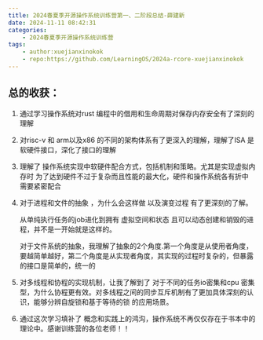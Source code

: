 ```yaml
---
title: 2024春夏季开源操作系统训练营第一、二阶段总结-薛建新
date: 2024-11-11 08:42:31
categories:
    - 2024春夏季开源操作系统训练营
tags:
    - author:xuejianxinokok
    - repo:https://github.com/LearningOS/2024a-rcore-xuejianxinokok
---
```


## 

## 总的收获：

1. 通过学习操作系统对rust 编程中的借用和生命周期对保存内存安全有了深刻的理解

2. 对risc-v 和 arm以及x86 的不同的架构体系有了更深入的理解，理解了ISA 是软硬件接口，深化了接口的理解

3. 理解了 操作系统实现中软硬件配合方式，包括机制和策略。尤其是实现虚拟内存时 为了达到硬件不过于复杂而且性能的最大化，硬件和操作系统各有折中 需要紧密配合

4. 对于进程和文件的抽象 ，为什么会这样做 以及演变过程 有了更深刻的了解。
   
   从单纯执行任务的job进化到拥有 虚拟空间和状态 且可以动态创建和销毁的进程，并不是一开始就是这样的。
   
   对于文件系统的抽象，我理解了抽象的2个角度.第一个角度是从使用者角度，要越简单越好，第二个角度是从实现者角度，其实现的过程时复杂的，但暴露的接口是简单的，统一的

5. 对多线程和协程的实现机制，让我了解到了 对于不同的任务io密集和cpu 密集型，为什么协程更有效。对多线程之间的同步互斥机制有了更加具体深刻的认识，能够分辨自旋锁和基于等待的锁 的应用场景。

6. 通过这次学习填补了 概念和实践上的鸿沟，操作系统不再仅仅存在于书本中的理论中。感谢训练营的各位老师！！
